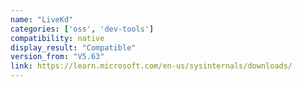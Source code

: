 ```yaml
---
name: "LiveKd"
categories: ['oss', 'dev-tools']
compatibility: native
display_result: "Compatible"
version_from: "V5.63"
link: https://learn.microsoft.com/en-us/sysinternals/downloads/
---
```


